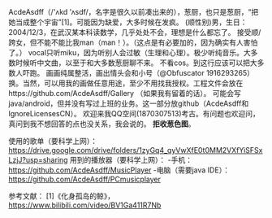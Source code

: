 AcdeAsdff（/'ʌkd 'ʌsdf/，名字是很久以前凑出来的），葱厨，也只是葱厨，“把她当成整个宇宙”[1]。可能因为缺爱，大多时候在发疯。
(顺性别)男，生日：2004/12/3，在武汉某本科读数学，几乎处处不会，理想是什么都忘了。
接受顺/跨女，但不能不能比我man（man！）。（这点是有必要加的，因为确实有人害怕了。）
vocal只听miku，因为听别人会过敏（生理和心理）。极少听纯音乐。大多数时候听中文曲，以至于和大多数葱厨聊不来。
不看cos。到这行应该可以把大多数人吓跑。
画画纯属整活，画出情头会和小号（@Obfuscator 1916293265）换。当然，可以用我的画做任意用途，至少不用找我授权。工程文件会放在https://github.com/AcdeAsdff/Gallery （如果我有留着的话）。
可能会写java/android，但并没有写过上班的业务。这一部分放github（AcdeAsdff和IgnoreLicensesCN）。
欢迎来我QQ空间(1870307513)考古。有问题也欢迎问，真问到我不想回答的点也没关系，我会说的。
**拒收葱色图**。

使用的歌单（要科学上网）：https://drive.google.com/drive/folders/1zyGq4_qyVwXfE0t0MM2VXfYiSFSxLzjJ?usp=sharing
用到的播放器（要科学上网）：
-手机：https://github.com/AcdeAsdff/MusicPlayer
-电脑（需要java IDE）：https://github.com/AcdeAsdff/PCmusicplayer

参考文献：
[1]《化身孤岛的鲸》，https://www.bilibili.com/video/BV1Ga411R7Nb

